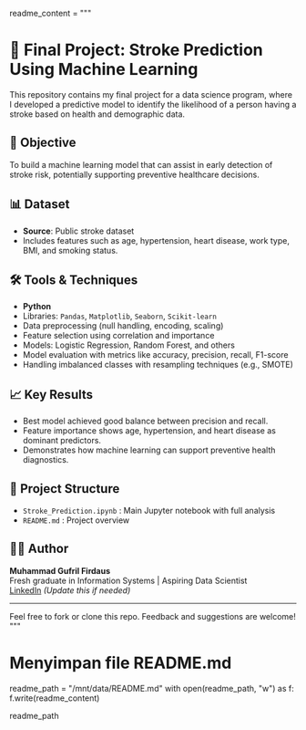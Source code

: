 readme_content = """
# 🧠 Final Project: Stroke Prediction Using Machine Learning

This repository contains my final project for a data science program, where I developed a predictive model to identify the likelihood of a person having a stroke based on health and demographic data.

## 🎯 Objective
To build a machine learning model that can assist in early detection of stroke risk, potentially supporting preventive healthcare decisions.

## 📊 Dataset
- **Source**: Public stroke dataset
- Includes features such as age, hypertension, heart disease, work type, BMI, and smoking status.

## 🛠️ Tools & Techniques
- **Python**
- Libraries: `Pandas`, `Matplotlib`, `Seaborn`, `Scikit-learn`
- Data preprocessing (null handling, encoding, scaling)
- Feature selection using correlation and importance
- Models: Logistic Regression, Random Forest, and others
- Model evaluation with metrics like accuracy, precision, recall, F1-score
- Handling imbalanced classes with resampling techniques (e.g., SMOTE)

## 📈 Key Results
- Best model achieved good balance between precision and recall.
- Feature importance shows age, hypertension, and heart disease as dominant predictors.
- Demonstrates how machine learning can support preventive health diagnostics.

## 📂 Project Structure
- `Stroke_Prediction.ipynb` : Main Jupyter notebook with full analysis
- `README.md` : Project overview

## 🙋‍♂️ Author
**Muhammad Gufril Firdaus**  
Fresh graduate in Information Systems | Aspiring Data Scientist  
[LinkedIn](https://www.linkedin.com/in/muhammadgufril) *(Update this if needed)*

---

Feel free to fork or clone this repo. Feedback and suggestions are welcome!
"""

# Menyimpan file README.md
readme_path = "/mnt/data/README.md"
with open(readme_path, "w") as f:
    f.write(readme_content)

readme_path
